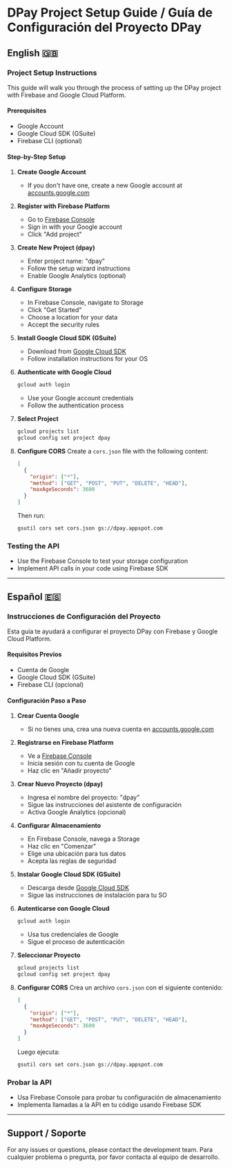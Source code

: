 # DPay Project Setup Guide / Guía de Configuración del Proyecto DPay

## English 🇬🇧

### Project Setup Instructions

This guide will walk you through the process of setting up the DPay project with Firebase and Google Cloud Platform.

#### Prerequisites
- Google Account
- Google Cloud SDK (GSuite)
- Firebase CLI (optional)

#### Step-by-Step Setup

1. **Create Google Account**
   - If you don't have one, create a new Google account at [accounts.google.com](https://accounts.google.com)

2. **Register with Firebase Platform**
   - Go to [Firebase Console](https://console.firebase.google.com)
   - Sign in with your Google account
   - Click "Add project"

3. **Create New Project (dpay)**
   - Enter project name: "dpay"
   - Follow the setup wizard instructions
   - Enable Google Analytics (optional)

4. **Configure Storage**
   - In Firebase Console, navigate to Storage
   - Click "Get Started"
   - Choose a location for your data
   - Accept the security rules

5. **Install Google Cloud SDK (GSuite)**
   - Download from [Google Cloud SDK](https://cloud.google.com/sdk/docs/install)
   - Follow installation instructions for your OS

6. **Authenticate with Google Cloud**
   ```bash
   gcloud auth login
   ```
   - Use your Google account credentials
   - Follow the authentication process

7. **Select Project**
   ```bash
   gcloud projects list
   gcloud config set project dpay
   ```

8. **Configure CORS**
   Create a `cors.json` file with the following content:
   ```json
   [
     {
       "origin": ["*"],
       "method": ["GET", "POST", "PUT", "DELETE", "HEAD"],
       "maxAgeSeconds": 3600
     }
   ]
   ```
   Then run:
   ```bash
   gsutil cors set cors.json gs://dpay.appspot.com
   ```

### Testing the API
- Use the Firebase Console to test your storage configuration
- Implement API calls in your code using Firebase SDK

---

## Español 🇪🇸

### Instrucciones de Configuración del Proyecto

Esta guía te ayudará a configurar el proyecto DPay con Firebase y Google Cloud Platform.

#### Requisitos Previos
- Cuenta de Google
- Google Cloud SDK (GSuite)
- Firebase CLI (opcional)

#### Configuración Paso a Paso

1. **Crear Cuenta Google**
   - Si no tienes una, crea una nueva cuenta en [accounts.google.com](https://accounts.google.com)

2. **Registrarse en Firebase Platform**
   - Ve a [Firebase Console](https://console.firebase.google.com)
   - Inicia sesión con tu cuenta de Google
   - Haz clic en "Añadir proyecto"

3. **Crear Nuevo Proyecto (dpay)**
   - Ingresa el nombre del proyecto: "dpay"
   - Sigue las instrucciones del asistente de configuración
   - Activa Google Analytics (opcional)

4. **Configurar Almacenamiento**
   - En Firebase Console, navega a Storage
   - Haz clic en "Comenzar"
   - Elige una ubicación para tus datos
   - Acepta las reglas de seguridad

5. **Instalar Google Cloud SDK (GSuite)**
   - Descarga desde [Google Cloud SDK](https://cloud.google.com/sdk/docs/install)
   - Sigue las instrucciones de instalación para tu SO

6. **Autenticarse con Google Cloud**
   ```bash
   gcloud auth login
   ```
   - Usa tus credenciales de Google
   - Sigue el proceso de autenticación

7. **Seleccionar Proyecto**
   ```bash
   gcloud projects list
   gcloud config set project dpay
   ```

8. **Configurar CORS**
   Crea un archivo `cors.json` con el siguiente contenido:
   ```json
   [
     {
       "origin": ["*"],
       "method": ["GET", "POST", "PUT", "DELETE", "HEAD"],
       "maxAgeSeconds": 3600
     }
   ]
   ```
   Luego ejecuta:
   ```bash
   gsutil cors set cors.json gs://dpay.appspot.com
   ```

### Probar la API
- Usa Firebase Console para probar tu configuración de almacenamiento
- Implementa llamadas a la API en tu código usando Firebase SDK

---

## Support / Soporte

For any issues or questions, please contact the development team.
Para cualquier problema o pregunta, por favor contacta al equipo de desarrollo. 